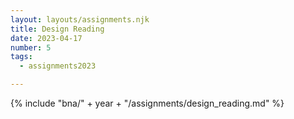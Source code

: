 ```yaml
---
layout: layouts/assignments.njk
title: Design Reading
date: 2023-04-17
number: 5
tags:
  - assignments2023

---
```


{% include "bna/" + year + "/assignments/design_reading.md" %}
